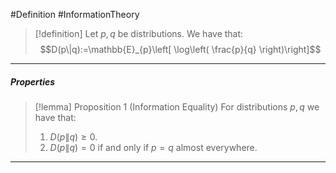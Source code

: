 #Definition #InformationTheory 

> [!definition]
> Let $p,q$ be distributions. We have that: $$D(p\|q):=\mathbb{E}_{p}\left[ \log\left( \frac{p}{q} \right)\right]$$
---
##### Properties
> [!lemma] Proposition 1 (Information Equality)
> For distributions $p,q$ we have that:
> 1. $D(p\|q)\geq 0$.
> 2. $D(p\|q)=0$ if and only if $p=q$ almost everywhere.
---
